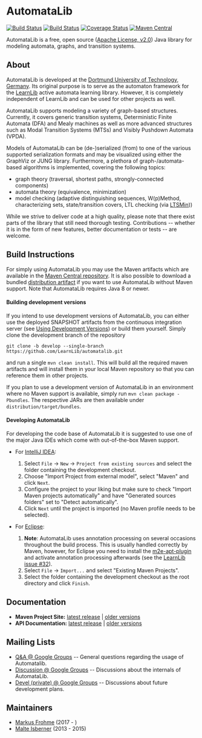 # AutomataLib

[![Build Status](https://travis-ci.org/LearnLib/automatalib.svg?branch=develop)](https://travis-ci.org/LearnLib/automatalib)
[![Build Status](https://ci.appveyor.com/api/projects/status/55pxipcu7ei7ak5g?svg=true)](https://ci.appveyor.com/project/mtf90/automatalib)
[![Coverage Status](https://coveralls.io/repos/github/LearnLib/automatalib/badge.svg?branch=develop)](https://coveralls.io/github/LearnLib/automatalib?branch=develop)
[![Maven Central](https://maven-badges.herokuapp.com/maven-central/net.automatalib/automata-parent/badge.svg)](https://maven-badges.herokuapp.com/maven-central/net.automatalib/automata-parent)

AutomataLib is a free, open source ([Apache License, v2.0][1]) Java library for modeling automata, graphs, and transition systems.


## About

AutomataLib is developed at the [Dortmund University of Technology, Germany][2].
Its original purpose is to serve as the automaton framework for the [LearnLib][3] active automata learning library.
However, it is completely independent of LearnLib and can be used for other projects as well.

AutomataLib supports modeling a variety of graph-based structures.
Currently, it covers generic transition systems, Deterministic Finite Automata (DFA) and Mealy machines as well as more advanced structures such as Modal Transition Systems (MTSs) and Visibly Pushdown Automata (VPDA).

Models of AutomataLib can be (de-)serialized (from) to one of the various supported serialization formats and may be visualized using either the GraphViz or JUNG library.
Furthermore, a plethora of graph-/automata-based algorithms is implemented, covering the following topics:

* graph theory (traversal, shortest paths, strongly-connected components)
* automata theory (equivalence, minimization)
* model checking (adaptive distinguishing sequences, W(p)Method, characterizing sets, state/transition covers, LTL checking (via [LTSMin][ltsmin]))

While we strive to deliver code at a high quality, please note that there exist parts of the library that still need thorough testing.
Contributions -- whether it is in the form of new features, better documentation or tests -- are welcome.

## Build Instructions

For simply using AutomataLib you may use the Maven artifacts which are available in the [Maven Central repository][maven-central].
It is also possible to download a bundled [distribution artifact][maven-central-distr] if you want to use AutomataLib without Maven support.
Note that AutomataLib requires Java 8 or newer.

#### Building development versions

If you intend to use development versions of AutomataLib, you can either use the deployed SNAPSHOT artifacts from the continuous integration server (see [Using Development Versions](https://github.com/LearnLib/automatalib/wiki/Using-Development-Versions)) or build them yourself.
Simply clone the development branch of the repository

```
git clone -b develop --single-branch https://github.com/LearnLib/automatalib.git
```

and run a single `mvn clean install`.
This will build all the required maven artifacts and will install them in your local Maven repository so that you can reference them in other projects.

If you plan to use a development version of AutomataLib in an environment where no Maven support is available, simply run `mvn clean package -Pbundles`.
The respective JARs are then available under `distribution/target/bundles`.

#### Developing AutomataLib

For developing the code base of AutomataLib it is suggested to use one of the major Java IDEs which come with out-of-the-box Maven support.

* For [IntelliJ IDEA][intellij]:
  1. Select `File` -> `New` -> `Project from existing sources` and select the folder containing the development checkout.
  1. Choose "Import Project from external model", select "Maven" and click `Next`.
  1. Configure the project to your liking but make sure to check "Import Maven projects automatically" and have "Generated sources folders" set to "Detect automatically".
  1. Click `Next` until the project is imported (no Maven profile needs to be selected).

* For [Eclipse][eclipse]:
  1. **Note**: AutomataLib uses annotation processing on several occasions throughout the build process.
  This is usually handled correctly by Maven, however, for Eclipse you need to install the [m2e-apt-plugin](https://marketplace.eclipse.org/content/m2e-apt) and activate annotation processing afterwards (see the [LearnLib issue #32](https://github.com/LearnLib/learnlib/issues/32)).
  1. Select `File` -> `Import...` and select "Existing Maven Projects".
  1. Select the folder containing the development checkout as the root directory and click `Finish`.


## Documentation

* **Maven Project Site:** [latest release](http://learnlib.github.io/automatalib/maven-site/latest/) | [older versions](http://learnlib.github.io/automatalib/maven-site/)
* **API Documentation:** [latest release](http://learnlib.github.io/automatalib/maven-site/latest/apidocs/) | [older versions](http://learnlib.github.io/automatalib/maven-site/)


## Mailing Lists

  * [Q&A @ Google Groups][automatalib-qa] -- General questions regarding the usage of Automatalib.
  * [Discussion @ Google Groups][automatalib-discussion] -- Discussions about the internals of AutomataLib.
  * [Devel (private) @ Google Groups][automatalib-devel] -- Discussions about future development plans.


## Maintainers

* [Markus Frohme][5] (2017 - )
* [Malte Isberner][4] (2013 - 2015)

[1]: http://www.apache.org/licenses/LICENSE-2.0
[2]: http://www.cs.tu-dortmund.de
[3]: http://www.learnlib.de
[4]: https://github.com/misberner
[5]: https://github.com/mtf90

[automatalib-qa]: https://groups.google.com/d/forum/automatalib-qa
[automatalib-discussion]: https://groups.google.com/d/forum/automatalib-discussion
[automatalib-devel]: https://groups.google.com/d/forum/automatalib-devel

[maven-central]: http://search.maven.org/#search%7Cga%7C1%7Cg%3A%22net.automatalib%22
[maven-central-distr]: http://search.maven.org/#search%7Cga%7C1%7Cg%3A%22net.automatalib.distribution%22
[intellij]: https://www.jetbrains.com/idea/
[eclipse]: https://www.eclipse.org/
[ltsmin]: https://ltsmin.utwente.nl/
